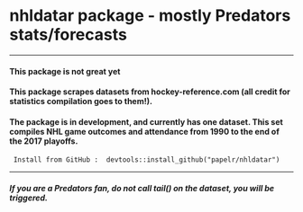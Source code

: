 # nhldatar package - mostly Predators stats/forecasts
***

#### This package is not great yet

#### This package scrapes datasets from hockey-reference.com (all credit for statistics compilation goes to them!). 

#### The package is in development, and currently has one dataset. This set compiles NHL game outcomes and attendance from 1990 to the end of the 2017 playoffs. 


```{r}
 Install from GitHub :  devtools::install_github("papelr/nhldatar")
```
***
##### If you are a Predators fan, do not call tail() on the dataset, you will be triggered. 










